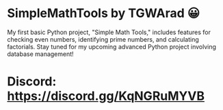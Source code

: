 # SimpleMathTools by TGWArad  😀
My first basic Python project, "Simple Math Tools," includes features for checking even numbers, identifying prime numbers, and calculating factorials. Stay tuned for my upcoming advanced Python project involving database management!


# Discord: https://discord.gg/KqNGRuMYVB
